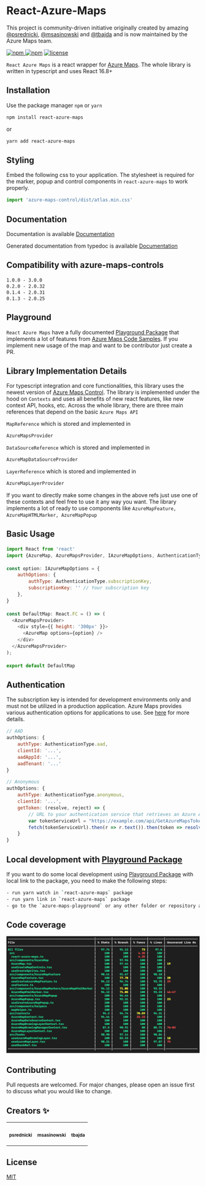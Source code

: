 # React-Azure-Maps

This project is community-driven initiative originally created by amazing [@psrednicki](https://github.com/psrednicki), [@msasinowski](https://github.com/msasinowski) and [@tbajda](https://github.com/tbajda) and is now maintained by the Azure Maps team.

[![npm](https://img.shields.io/npm/v/react-azure-maps.svg) ![npm](https://img.shields.io/npm/dm/react-azure-maps.svg)](https://www.npmjs.com/package/react-azure-maps) [![license](https://img.shields.io/npm/l/react-azure-maps.svg)](https://github.com/Azure/react-azure-maps/blob/master/LICENSE)

`React Azure Maps` is a react wrapper for [Azure Maps](https://azure.microsoft.com/pl-pl/services/azure-maps/). The whole library is written in typescript and uses React 16.8+

## Installation

Use the package manager `npm` or `yarn`

```bash
npm install react-azure-maps
```

or

```bash
yarn add react-azure-maps
```

## Styling
Embed the following css to your application. The stylesheet is required for the marker, popup and control components in `react-azure-maps` to work properly.
```javascript
import 'azure-maps-control/dist/atlas.min.css'
```

## Documentation

Documentation is available [Documentation](https://react-azure-maps.now.sh)

Generated documentation from typedoc is available [Documentation](https://azure.github.io/react-azure-maps/)

## Compatibility with azure-maps-controls

```
1.0.0 - 3.0.0
0.2.0 - 2.0.32
0.1.4 - 2.0.31
0.1.3 - 2.0.25
```

## Playground

`React Azure Maps` have a fully documented [Playground Package](https://github.com/Azure/react-azure-maps-playground) that implements a lot of features from [Azure Maps Code Samples](https://azuremapscodesamples.azurewebsites.net/). If you implement new usage of the map and want to be contributor just create a PR.

## Library Implementation Details

For typescript integration and core functionalities, this library uses the newest version of [Azure Maps Control](https://www.npmjs.com/package/azure-maps-control).
The library is implemented under the hood on `Contexts` and uses all benefits of new react features, like new context API, hooks, etc. Across the whole library, there are three main references that depend on the basic `Azure Maps API`

`MapReference` which is stored and implemented in

```javascript
AzureMapsProvider
```

`DataSourceReference` which is stored and implemented in

```javascript
AzureMapDataSourceProvider
```

`LayerReference` which is stored and implemented in

```javascript
AzureMapLayerProvider
```

If you want to directly make some changes in the above refs just use one of these contexts and feel free to use it any way you want.
The library implements a lot of ready to use components like `AzureMapFeature, AzureMapHTMLMarker, AzureMapPopup`

## Basic Usage

```javascript
import React from 'react'
import {AzureMap, AzureMapsProvider, IAzureMapOptions, AuthenticationType} from 'react-azure-maps'

const option: IAzureMapOptions = {
    authOptions: {
        authType: AuthenticationType.subscriptionKey,
        subscriptionKey: '' // Your subscription key
    },
}

const DefaultMap: React.FC = () => (
  <AzureMapsProvider>
    <div style={{ height: '300px' }}>
      <AzureMap options={option} />
    </div>
  </AzureMapsProvider>
);

export default DefaultMap
```

## Authentication

The subscription key is intended for development environments only and must not be utilized in a production application. Azure Maps provides various authentication options for applications to use. See [here](https://learn.microsoft.com/en-us/azure/azure-maps/how-to-manage-authentication) for more details.

```javascript
// AAD
authOptions: {
    authType: AuthenticationType.aad,
    clientId: '...',
    aadAppId: '...',
    aadTenant: '...'
}
```

```javascript
// Anonymous
authOptions: {
    authType: AuthenticationType.anonymous,
    clientId: '...',
    getToken: (resolve, reject) => {
        // URL to your authentication service that retrieves an Azure Active Directory Token.
        var tokenServiceUrl = "https://example.com/api/GetAzureMapsToken";
        fetch(tokenServiceUrl).then(r => r.text()).then(token => resolve(token));
    }
}
```

## Local development with [Playground Package](https://github.com/Azure/react-azure-maps-playground)

If you want to do some local development using [Playground Package](https://github.com/Azure/react-azure-maps-playground) with local link to the package, you need to make the following steps:

```bash
- run yarn watch in `react-azure-maps` package
- run yarn link in `react-azure-maps` package
- go to the `azure-maps-playground` or any other folder or repository and run `yarn link "react-azure-maps"`
```

## Code coverage

![Alt text](assets/coverage.png?raw=true 'Coverage')

## Contributing

Pull requests are welcomed. For major changes, please open an issue first to discuss what you would like to change.

## Creators ✨

<!-- CREATORS:START - Do not remove or modify this section -->
<!-- prettier-ignore-start -->
<!-- markdownlint-disable -->
<table>
  <tr>
    <td style="text-align: center; vertical-align: middle;">
      <a href="https://github.com/psrednicki"
        ><img
          src="https://avatars2.githubusercontent.com/u/41010528?v=4"
          width="100px;"
          alt=""
        /><br /><sub><b>psrednicki</b></sub></a
      ><br />
    <div>
      <a
        href="https://pl.linkedin.com/in/patryk-%C5%9Brednicki-718204187/"
        title="LinkedIn"
        style="text-align:center"
        ><img
          src="https://cdn-icons-png.flaticon.com/512/174/174857.png"
          width="24px;"
          alt=""
      /></a>
    </div>
    </td>
    <td style="text-align: center; vertical-align: middle;">
      <a href="https://github.com/msasinowski"
        ><img
          src="https://avatars2.githubusercontent.com/u/38035075?v=4"
          width="100px;"
          alt=""
        /><br /><sub><b>msasinowski</b></sub></a
      >
    <div>
      <a
        href="https://www.linkedin.com/in/maciej-sasinowski-92076815a/"
        title="LinkedIn"
        style="text-align:center"
        ><img
          src="https://cdn-icons-png.flaticon.com/512/174/174857.png"
          width="24px;"
          alt=""
      /></a>
    </div>
    </td>
    <td style="text-align: center; vertical-align: middle;">
      <a href="https://github.com/tbajda"
        ><img
          src="https://avatars2.githubusercontent.com/u/27700326?v=4"
          width="100px;"
          alt=""
        /><br /><sub><b>tbajda</b></sub></a
      >
    <div>
      <a
        href="https://www.linkedin.com/in/tomasz-bajda-ab4468165/"
        title="LinkedIn"
        ><img
          src="https://cdn-icons-png.flaticon.com/512/174/174857.png"
          width="24px;"
          alt=""
      /></a>
    </div>
    </td>
  </tr>
</table>

<!-- markdownlint-enable -->
<!-- prettier-ignore-end -->

<!-- CREATORS:END -->


## License

[MIT](https://choosealicense.com/licenses/mit/)
